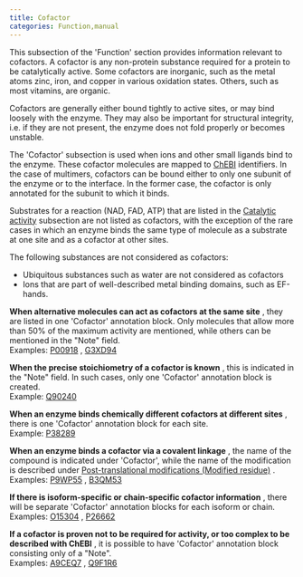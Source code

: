 ```yaml
---
title: Cofactor
categories: Function,manual
---
```


This subsection of the 'Function' section provides information relevant to cofactors. A cofactor is any non-protein substance required for a protein to be catalytically active. Some cofactors are inorganic, such as the metal atoms zinc, iron, and copper in various oxidation states. Others, such as most vitamins, are organic.

Cofactors are generally either bound tightly to active sites, or may bind loosely with the enzyme. They may also be important for structural integrity, i.e. if they are not present, the enzyme does not fold properly or becomes unstable.

The 'Cofactor' subsection is used when ions and other small ligands bind to the enzyme. These cofactor molecules are mapped to [ChEBI](http://www.ebi.ac.uk/chebi/) identifiers. In the case of multimers, cofactors can be bound either to only one subunit of the enzyme or to the interface. In the former case, the cofactor is only annotated for the subunit to which it binds.

Substrates for a reaction (NAD, FAD, ATP) that are listed in the [Catalytic activity](https://www.uniprot.org/help/catalytic%5Factivity) subsection are not listed as cofactors, with the exception of the rare cases in which an enzyme binds the same type of molecule as a substrate at one site and as a cofactor at other sites.

The following substances are not considered as cofactors:  
- Ubiquitous substances such as water are not considered as cofactors  
- Ions that are part of well-described metal binding domains, such as EF-hands.

**When alternative molecules can act as cofactors at the same site** , they are listed in one 'Cofactor' annotation block. Only molecules that allow more than 50% of the maximum activity are mentioned, while others can be mentioned in the "Note" field.  
Examples: [P00918](https://www.uniprot.org/uniprotkb/P00918#function) , [G3XD94](https://www.uniprot.org/uniprotkb/G3XD94#function)

**When the precise stoichiometry of a cofactor is known** , this is indicated in the "Note" field. In such cases, only one 'Cofactor' annotation block is created.  
Example: [Q90240](https://www.uniprot.org/uniprotkb/Q90240#function)

**When an enzyme binds chemically different cofactors at different sites** , there is one 'Cofactor' annotation block for each site.  
Example: [P38289](https://www.uniprot.org/uniprotkb/P38289#function)

**When an enzyme binds a cofactor via a covalent linkage** , the name of the compound is indicated under 'Cofactor', while the name of the modification is described under [Post-translational modifications (Modified residue)](https://www.uniprot.org/help/mod%5Fres) .  
Examples: [P9WP55](https://www.uniprot.org/uniprotkb/P9WP55#function) , [B3QM53](https://www.uniprot.org/uniprotkb/B3QM53#function)

**If there is isoform-specific or chain-specific cofactor information** , there will be separate 'Cofactor' annotation blocks for each isoform or chain.  
Examples: [O15304](https://www.uniprot.org/uniprotkb/O15304#function) , [P26662](https://www.uniprot.org/uniprotkb/P26662#function)

**If a cofactor is proven not to be required for activity, or too complex to be described with ChEBI** , it is possible to have 'Cofactor' annotation block consisting only of a "Note".  
Examples: [A9CEQ7](https://www.uniprot.org/uniprotkb/A9CEQ7#function) , [Q9F1R6](https://www.uniprot.org/uniprotkb/Q9F1R6#function)
